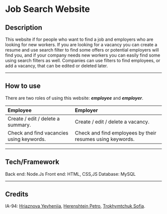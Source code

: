 # Job Search Website
## Description
This website if for people who want to find a job and employers who are 
looking for new workers. If you are looking for a vacancy you can create a 
resume and use search filter to find some offers or potential employers 
will find you, and if your company needs new workers you can easily find 
some using search filters as well.
Companies can use filters to find employees, or add a vacancy, that can be edited or deleted later.
***
## How to use
There are two roles of using this website: **_employee_** and **_employer_**.

| Employee | Employer | 
|:----------------|:---------|
| Create / edit / delete a summary. | Create / edit / delete a vacancy. |
| Check and find vacancies using keywords. | Check and find employees by their resumes using keywords. |
***

## Tech/Framework
Back end: Node.Js
Front end: HTML, CSS,JS
Database: MySQL
***

## Credits
IA-94:
[Hriaznova Yevheniia](https://github.com/Udjiniia), 
[Herenshtein Petro](https://github.com/Pierre-4),
[Trokhymtchuk Sofia](https://github.com/SoniaTrchk).


 